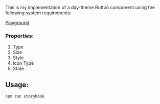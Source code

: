 This is my implementation of a day-theme Button component using the following system requirements:

[Playground](https://6522ce9ef8a6f3b7e40baaa2-ldxzfbhydt.chromatic.com/?path=/story/button--default&args=view:outline;theme:secondary;state:disabled/ "Using chromatic")
### Properties:
1. Type
2. Size
3. Style
4. Icon Type
5. State

## Usage:

```bash
npm run storybook
```
